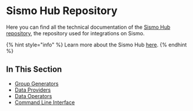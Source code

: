 # Sismo Hub Repository

Here you can find all the technical documentation of the [Sismo Hub repository](https://github.com/sismo-core/sismo-hub), the repository used for integrations on Sismo.

{% hint style="info" %}
Learn more about the Sismo Hub [here](../).
{% endhint %}

## In This Section

* [Group Generators](sismo-protocol-overview.md)
* [Data Providers](data-providers.md)
* [Data Operators](data-operators.md)
* [Command Line Interface](command-line-interface.md)
